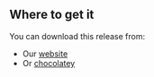 ## Where to get it
You can download this release from:
- Our [website](http://particular.net/downloads)
- Or [chocolatey](http://chocolatey.org/packages/ServiceControl.install)